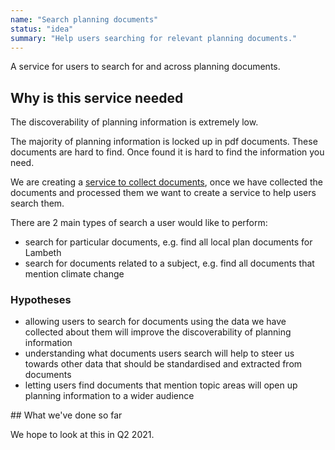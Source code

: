 ```yaml
---
name: "Search planning documents"
status: "idea"
summary: "Help users searching for relevant planning documents."
---
```


A service for users to search for and across planning documents.

## Why is this service needed

The discoverability of planning information is extremely low.

The majority of planning information is locked up in pdf documents. These documents are hard to find. Once found it is hard to find the information you need.

We are creating a [service to collect documents](../collect-documents-service), once we have collected the documents and processed them we want to create a service to help users search them.

There are 2 main types of search a user would like to perform:

* search for particular documents, e.g. find all local plan documents for Lambeth
* search for documents related to a subject, e.g. find all documents that mention climate change

### Hypotheses

* allowing users to search for documents using the data we have collected about them will improve the discoverability of planning information
* understanding what documents users search will help to steer us towards other data that should be standardised and extracted from documents
* letting users find documents that mention topic areas will open up planning information to a wider audience

## What we've done so far

We hope to look at this in Q2 2021.